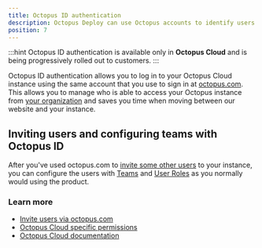 ```yaml
---
title: Octopus ID authentication
description: Octopus Deploy can use Octopus accounts to identify users.
position: 7
---
```


:::hint
Octopus ID authentication is available only in **Octopus Cloud** and is being progressively rolled out to customers.
:::

Octopus ID authentication allows you to log in to your Octopus Cloud instance using the same account that you use to sign in at [octopus.com](https://octopus.com). This allows you to manage who is able to access your Octopus instance from [your organization](https://octopus.com/organization/) and saves you time when moving between our website and your instance.

## Inviting users and configuring teams with Octopus ID

After you've used octopus.com to [invite some other users](/docs/octopus-cloud/index.md#OctopusCloud-Invitingusers) to your instance, you can configure the users with [Teams](/docs/administration/managing-users-and-teams/index.md) and [User Roles](/docs/administration/managing-users-and-teams/user-roles.md) as you normally would using the product.

### Learn more

- [Invite users via octopus.com](/docs/octopus-cloud/index.md#OctopusCloud-Invitingusers)
- [Octopus Cloud specific permissions](/docs/octopus-cloud/permissions.md)
- [Octopus Cloud documentation](/docs/octopus-cloud/index.md)